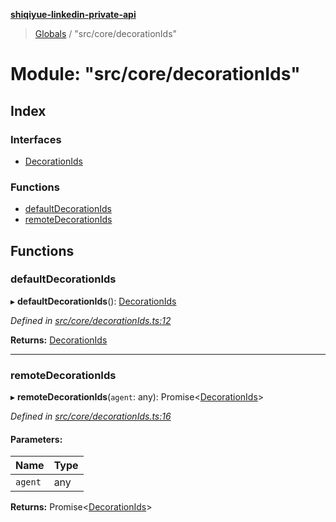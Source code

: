**[shiqiyue-linkedin-private-api](../README.md)**

> [Globals](../globals.md) / "src/core/decorationIds"

# Module: "src/core/decorationIds"

## Index

### Interfaces

* [DecorationIds](../interfaces/_src_core_decorationids_.decorationids.md)

### Functions

* [defaultDecorationIds](_src_core_decorationids_.md#defaultdecorationids)
* [remoteDecorationIds](_src_core_decorationids_.md#remotedecorationids)

## Functions

### defaultDecorationIds

▸ **defaultDecorationIds**(): [DecorationIds](../interfaces/_src_core_decorationids_.decorationids.md)

*Defined in [src/core/decorationIds.ts:12](https://github.com/shiqiyue/linkedin-private-api/blob/ff42743/src/core/decorationIds.ts#L12)*

**Returns:** [DecorationIds](../interfaces/_src_core_decorationids_.decorationids.md)

___

### remoteDecorationIds

▸ **remoteDecorationIds**(`agent`: any): Promise<[DecorationIds](../interfaces/_src_core_decorationids_.decorationids.md)\>

*Defined in [src/core/decorationIds.ts:16](https://github.com/shiqiyue/linkedin-private-api/blob/ff42743/src/core/decorationIds.ts#L16)*

#### Parameters:

Name | Type |
------ | ------ |
`agent` | any |

**Returns:** Promise<[DecorationIds](../interfaces/_src_core_decorationids_.decorationids.md)\>
